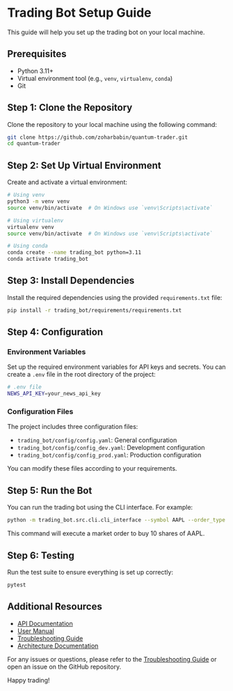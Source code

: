 # Trading Bot Setup Guide

This guide will help you set up the trading bot on your local machine.

## Prerequisites

- Python 3.11+
- Virtual environment tool (e.g., `venv`, `virtualenv`, `conda`)
- Git

## Step 1: Clone the Repository

Clone the repository to your local machine using the following command:

```sh
git clone https://github.com/zoharbabin/quantum-trader.git
cd quantum-trader
```

## Step 2: Set Up Virtual Environment

Create and activate a virtual environment:

```sh
# Using venv
python3 -m venv venv
source venv/bin/activate  # On Windows use `venv\Scripts\activate`

# Using virtualenv
virtualenv venv
source venv/bin/activate  # On Windows use `venv\Scripts\activate`

# Using conda
conda create --name trading_bot python=3.11
conda activate trading_bot
```

## Step 3: Install Dependencies

Install the required dependencies using the provided `requirements.txt` file:

```sh
pip install -r trading_bot/requirements/requirements.txt
```

## Step 4: Configuration

### Environment Variables

Set up the required environment variables for API keys and secrets. You can create a `.env` file in the root directory of the project:

```sh
# .env file
NEWS_API_KEY=your_news_api_key
```

### Configuration Files

The project includes three configuration files:

- `trading_bot/config/config.yaml`: General configuration
- `trading_bot/config/config_dev.yaml`: Development configuration
- `trading_bot/config/config_prod.yaml`: Production configuration

You can modify these files according to your requirements.

## Step 5: Run the Bot

You can run the trading bot using the CLI interface. For example:

```sh
python -m trading_bot.src.cli.cli_interface --symbol AAPL --order_type market --quantity 10
```

This command will execute a market order to buy 10 shares of AAPL.

## Step 6: Testing

Run the test suite to ensure everything is set up correctly:

```sh
pytest
```

## Additional Resources

- [API Documentation](trading_bot/docs/api_documentation.md)
- [User Manual](trading_bot/docs/user_manual.md)
- [Troubleshooting Guide](trading_bot/docs/troubleshooting_guide.md)
- [Architecture Documentation](trading_bot/docs/architecture_documentation.md)

For any issues or questions, please refer to the [Troubleshooting Guide](troubleshooting_guide.md) or open an issue on the GitHub repository.

Happy trading!
